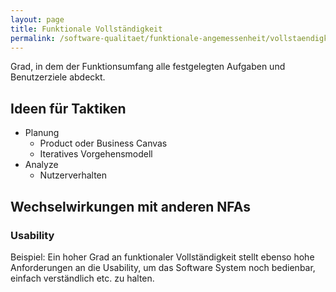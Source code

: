 ```yaml
---
layout: page
title: Funktionale Vollständigkeit
permalink: /software-qualitaet/funktionale-angemessenheit/vollstaendigkeit
---
```


Grad, in dem der Funktionsumfang alle festgelegten Aufgaben und Benutzerziele abdeckt.

## Ideen für Taktiken

* Planung
  * Product oder Business Canvas
  * Iteratives Vorgehensmodell
* Analyze
  * Nutzerverhalten
  
## Wechselwirkungen mit anderen NFAs

### Usability

Beispiel:
Ein hoher Grad an funktionaler Vollständigkeit stellt ebenso hohe Anforderungen an die Usability, um das Software System noch bedienbar, einfach verständlich etc. zu halten.
